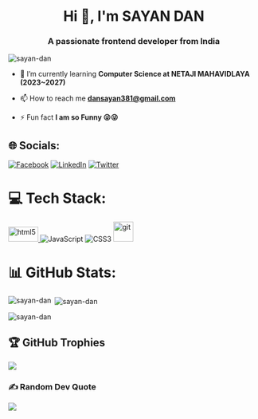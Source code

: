 <h1 align="center">Hi 👋, I'm SAYAN DAN</h1>
<h3 align="center">A passionate frontend developer from India</h3>

<p align="left"> <img src="https://komarev.com/ghpvc/?username=sayan-dan&label=Profile%20views&color=0e75b6&style=flat" alt="sayan-dan" /> </p>

- 🌱 I’m currently learning **Computer Science at NETAJI MAHAVIDLAYA (2023~2027)**

- 📫 How to reach me **dansayan381@gmail.com**

- ⚡ Fun fact **I am so Funny 😜😜**

<!-- <h3 align="left">Connect with me:</h3>
<p align="left">
<a href="https://linkedin.com/in/https://www.linkedin.com/in/sayan-dan-70176026b/" target="blank"><img align="center" src="https://raw.githubusercontent.com/rahuldkjain/github-profile-readme-generator/master/src/images/icons/Social/linked-in-alt.svg" alt="https://www.linkedin.com/in/sayan-dan-70176026b/" height="30" width="40" /></a>
</p>

<h3 align="left">Languages and Tools:</h3>
<p align="left"> <a href="https://www.w3schools.com/css/" target="_blank" rel="noreferrer"> <img src="https://raw.githubusercontent.com/devicons/devicon/master/icons/css3/css3-original-wordmark.svg" alt="css3" width="40" height="40"/> </a> <a href="https://git-scm.com/" target="_blank" rel="noreferrer"> <img src="https://www.vectorlogo.zone/logos/git-scm/git-scm-icon.svg" alt="git" width="40" height="40"/> </a> <a href="https://www.w3.org/html/" target="_blank" rel="noreferrer"> <img src="https://raw.githubusercontent.com/devicons/devicon/master/icons/html5/html5-original-wordmark.svg" alt="html5" width="40" height="40"/> </a> <a href="https://developer.mozilla.org/en-US/docs/Web/JavaScript" target="_blank" rel="noreferrer"> <img src="https://raw.githubusercontent.com/devicons/devicon/master/icons/javascript/javascript-original.svg" alt="javascript" width="40" height="40"/> </a> </p>

<p><img align="left" src="https://github-readme-stats.vercel.app/api/top-langs?username=sayan-dan&show_icons=true&locale=en&layout=compact" alt="sayan-dan" /></p>

<p>&nbsp;<img align="center" src="https://github-readme-stats.vercel.app/api?username=sayan-dan&show_icons=true&locale=en" alt="sayan-dan" /></p>

<p><img align="center" src="https://github-readme-streak-stats.herokuapp.com/?user=sayan-dan&" alt="sayan-dan" /></p>

# 💫 About Me:
A passionate frontend developer from India<br>🔭 I’m currently pursuing Computer Sciences <br>🌱 I’m currently learning Computer Science at NETAJI MAHAVIDLAYA (2023~2027)<br> -->


## 🌐 Socials:
[![Facebook](https://img.shields.io/badge/Facebook-%231877F2.svg?logo=Facebook&logoColor=white)](https://facebook.com/https://www.facebook.com/sayan.dan.900/) [![LinkedIn](https://img.shields.io/badge/LinkedIn-%230077B5.svg?logo=linkedin&logoColor=white)](https://linkedin.com/in/https://www.linkedin.com/in/sayan-dan-70176026b/) [![Twitter](https://img.shields.io/badge/Twitter-%231DA1F2.svg?logo=Twitter&logoColor=white)](https://twitter.com/https://twitter.com/SayanDan88284) 

# 💻 Tech Stack:
<a href="https://www.w3.org/html/" target="_blank" rel="noreferrer"> <img src="https://www.devopsschool.com/blog/wp-content/uploads/2022/03/html.jpg" alt="html5" width="60" height="30"/> </a>
![JavaScript](https://img.shields.io/badge/javascript-%23323330.svg?style=for-the-badge&logo=javascript&logoColor=%23F7DF1E) ![CSS3](https://img.shields.io/badge/css3-%231572B6.svg?style=for-the-badge&logo=css3&logoColor=white)  <a href="https://git-scm.com/" target="_blank" rel="noreferrer"> <img src="https://www.vectorlogo.zone/logos/git-scm/git-scm-icon.svg" alt="git" width="40" height="40"/> </a>
# 📊 GitHub Stats:
<!-- ![](https://github-readme-stats.vercel.app/api?username=SAYAN-DAN&theme=dark&hide_border=false&include_all_commits=false&count_private=true)<br/>
![](https://github-readme-streak-stats.herokuapp.com/?user=SAYAN-DAN&theme=dark&hide_border=false)<br/>
![](https://github-readme-stats.vercel.app/api/top-langs/?username=SAYAN-DAN&theme=dark&hide_border=false&include_all_commits=false&count_private=true&layout=compact) -->
<p><img align="left" src="https://github-readme-stats.vercel.app/api/top-langs?username=sayan-dan&show_icons=true&locale=en&layout=compact" alt="sayan-dan" /></p>

<p>&nbsp;<img align="center" src="https://github-readme-stats.vercel.app/api?username=sayan-dan&show_icons=true&locale=en" alt="sayan-dan" /></p>

<p><img align="center" src="https://github-readme-streak-stats.herokuapp.com/?user=sayan-dan&" alt="sayan-dan" /></p>

## 🏆 GitHub Trophies
![](https://github-profile-trophy.vercel.app/?username=SAYAN-DAN&theme=radical&no-frame=false&no-bg=false&margin-w=4)

### ✍️ Random Dev Quote
![](https://quotes-github-readme.vercel.app/api?type=horizontal&theme=radical)

<!-- ### 🔝 Top Contributed Repo
![](https://github-contributor-stats.vercel.app/api?username=SAYAN-DAN&limit=5&theme=dark&combine_all_yearly_contributions=true) -->

<!-- ---
[![](https://visitcount.itsvg.in/api?id=SAYAN-DAN&icon=0&color=0)](https://visitcount.itsvg.in) -->

<!-- Proudly created with GPRM ( https://gprm.itsvg.in ) -->